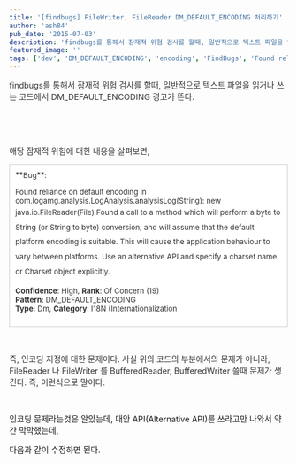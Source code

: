 ```yaml
---
title: '[findbugs] FileWriter, FileReader DM_DEFAULT_ENCODING 처리하기'
author: 'ash84'
pub_date: '2015-07-03'
description: 'findbugs를 통해서 잠재적 위험 검사를 할때, 일반적으로 텍스트 파일을 읽거나 쓰는 코드에서 DM_DEFAULT_ENCODING 경고가 뜬다.'
featured_image: ''
tags: ['dev', 'DM_DEFAULT_ENCODING', 'encoding', 'FindBugs', 'Found reliance on default encoding', '정적분석툴']
---
```



<span style="color: rgb(51, 51, 51); "><span style="font-size: 11pt; ">findbugs를 통해서 잠재적 위험 검사를 할때, 일반적으로 텍스트 파일을 읽거나 쓰는 코드에서 DM_DEFAULT_ENCODING 경고가 뜬다. </span></span>

<span style="color: rgb(51, 51, 51); "><span style="font-size: 11pt; ">  
</span></span>

<script src="https://gist.github.com/3372046.js"></script>

 

<span style="color: rgb(51, 51, 51); font-size: 11pt; ">해당 잠재적 위험에 대한 내용을 살펴보면,</span>

<span style="color: rgb(51, 51, 51); font-size: 11pt; ">  
</span>

<div class="txc-textbox" style="border-top-style: solid; border-right-style: solid; border-bottom-style: solid; border-left-style: solid; border-top-width: 1px; border-right-width: 1px; border-bottom-width: 1px; border-left-width: 1px; border-top-color: rgb(203, 203, 203); border-right-color: rgb(203, 203, 203); border-bottom-color: rgb(203, 203, 203); border-left-color: rgb(203, 203, 203); background-color: rgb(255, 255, 255); padding-top: 10px; padding-right: 10px; padding-bottom: 10px; padding-left: 10px; ">**<span style="color: rgb(51, 51, 51); "><span style="font-size: 10pt; ">Bug</span></span>**<span style="color: rgb(51, 51, 51); font-size: 10pt; ">: </span>

<span style="color: rgb(51, 51, 51); font-size: 10pt; ">Found reliance on default encoding </span><span style="color: rgb(51, 51, 51); font-size: 10pt; ">in com.logamg.analysis.LogAnalysis.analysisLog(String): new java.io.FileReader(File) </span><span style="color: rgb(51, 51, 51); font-size: 10pt; line-height: 2; ">Found a call to a method which will perform a byte to String (or String to byte) conversion, and will assume that the default platform encoding is suitable. This will cause the application behaviour to vary between platforms. Use an alternative API and specify a charset name or Charset object explicitly.</span>

<span style="color: rgb(51, 51, 51); font-size: 11pt; ">  
</span>

**<span style="color: rgb(51, 51, 51); font-size: 10pt; ">Confidence</span>**<span style="color: rgb(51, 51, 51); font-size: 10pt; ">: High,</span><span style="color: rgb(51, 51, 51); font-size: 10pt; "> </span>**<span style="color: rgb(51, 51, 51); font-size: 10pt; ">Rank</span>**<span style="color: rgb(51, 51, 51); font-size: 10pt; ">: Of Concern (19)</span>  
**<span style="color: rgb(51, 51, 51); font-size: 10pt; ">Pattern</span>**<span style="color: rgb(51, 51, 51); font-size: 10pt; ">: DM_DEFAULT_ENCODING</span><span style="color: rgb(51, 51, 51); font-size: 10pt; "> </span>  
**<span style="color: rgb(51, 51, 51); font-size: 10pt; ">Type</span>**<span style="color: rgb(51, 51, 51); font-size: 10pt; ">: Dm,</span><span style="color: rgb(51, 51, 51); font-size: 10pt; "> </span>**<span style="color: rgb(51, 51, 51); font-size: 10pt; ">Category</span>**<span style="color: rgb(51, 51, 51); "><span style="font-size: 10pt; ">: I18N (Internationalization</span></span>

</div><span style="color: rgb(51, 51, 51); "><span style="font-size: 11pt; ">  
</span></span>

<span style="font-size: 15px;"> </span>

<span style="color: rgb(51, 51, 51); font-size: 11pt; ">즉, 인코딩 지정에 대한 문제이다. 사실 위의 코드의 부분에서의 문제가 아니라, FileReader 나 FileWriter 를 BufferedReader, BufferedWriter 쓸때 문제가 생긴다. 즉, 이런식으로 말이다. </span>

 

<script src="https://gist.github.com/3372052.js"></script>

<span style="color: rgb(51, 51, 51); font-size: 11pt; ">  
</span>

<span style="font-size: 11pt; ">인코딩 문제라는것은 알았는데, 대안 API(Alternative API)를 쓰라고만 나와서 약간 막막했는데, </span>

<span style="font-size: 11pt; ">다음과 같이 수정하면 된다. </span>

<span style="font-size: 15px; line-height: 22px;">  
</span>

<span style="font-size: 15px; line-height: 22px;">  
</span>

<script src="https://gist.github.com/3372056.js?file=gistfile1.java"></script>



